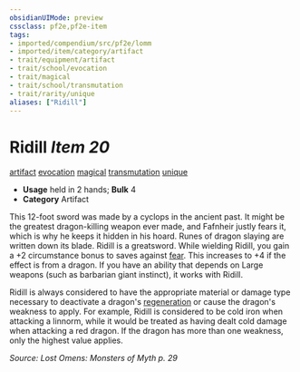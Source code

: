 ```yaml
---
obsidianUIMode: preview
cssclass: pf2e,pf2e-item
tags:
- imported/compendium/src/pf2e/lomm
- imported/item/category/artifact
- trait/equipment/artifact
- trait/school/evocation
- trait/magical
- trait/school/transmutation
- trait/rarity/unique
aliases: ["Ridill"]
---
```

# Ridill *Item 20*  
[artifact](artifact-gmg.md)  [evocation](evocation.md)  [magical](magical.md)  [transmutation](transmutation.md)  [unique](unique.md)  

- **Usage** held in 2 hands; **Bulk** 4
- **Category** Artifact

This 12-foot sword was made by a cyclops in the ancient past. It might be the greatest dragon-killing weapon ever made, and Fafnheir justly fears it, which is why he keeps it hidden in his hoard. Runes of dragon slaying are written down its blade. Ridill is a greatsword. While wielding Ridill, you gain a +2 circumstance bonus to saves against [fear](rules/traits/fear.md). This increases to +4 if the effect is from a dragon. If you have an ability that depends on Large weapons (such as barbarian giant instinct), it works with Ridill.

Ridill is always considered to have the appropriate material or damage type necessary to deactivate a dragon's [regeneration](regeneration.md) or cause the dragon's weakness to apply. For example, Ridill is considered to be cold iron when attacking a linnorm, while it would be treated as having dealt cold damage when attacking a red dragon. If the dragon has more than one weakness, only the highest value applies.

*Source: Lost Omens: Monsters of Myth p. 29*